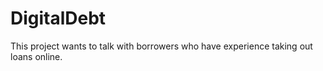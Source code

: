 # DigitalDebt
This project wants to talk with borrowers who have experience taking out loans online. 
